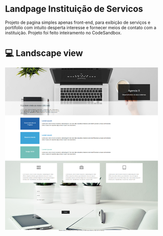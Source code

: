# Landpage Instituição de Servicos

Projeto de pagina simples apenas front-end, para exibição de serviços e portifolio com intuito desperta interesse e fornecer meios de contato com a instituição. Projeto foi feito inteiramento no CodeSandbox.

# 💻 Landscape view

<img src="./assets/img/landscape_instituicao_web.png"/>
